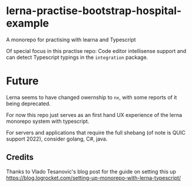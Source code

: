 # lerna-practise-bootstrap-hospital-example

A monorepo for practising with learna and Typescript

Of special focus in this practise repo: Code editor intellisense support and can detect Typescript typings in the `integration` package.

# Future
Lerna seems to have changed owernship to `nx`, with some reports of it being deprecated.

For now this repo just serves as an first hand UX experience of the lerna monorepo system with typescript.

For servers and applications that require the full shebang (of note is QUIC support 2022), consider golang, C#, java.

## Credits
Thanks to Vlado Tesanovic's blog post for the guide on setting this up
https://blog.logrocket.com/setting-up-monorepo-with-lerna-typescript/
